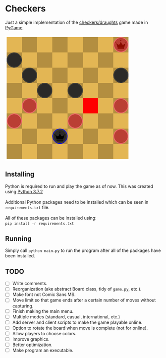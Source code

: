 # Checkers
Just a simple implementation of the [checkers/draughts](https://en.wikipedia.org/wiki/Draughts) game made in [PyGame](https://www.pygame.org/).
<br></br>
<img src="./imgs/checkers.PNG" alt="checkers" width="400"/>
## Installing
Python is required to run and play the game as of now. This was created using [Python 3.7.2](https://www.python.org/downloads/release/python-372/)
<br></br>
Additional Python packages need to be installed which can be seen in `requirements.txt` file.
<br></br>
All of these packages can be installed using:  
`pip install -r requirements.txt`
## Running
Simply call `python main.py` to run the program after all of the packages have been installed.
## TODO
- [ ] Write comments. 
- [ ] Reorganization (ake abstract Board class, tidy of `game.py`, etc.).
- [ ] Make font not Comic Sans MS.
- [ ] Move limit so that game ends after a certain number of moves without capturing.
- [ ] Finish making the main menu.
- [ ] Multiple modes (standard, casual, international, etc.)
- [ ] Add server and client scripts to make the game playable online.
- [ ] Option to rotate the board when move is complete (not for online).
- [ ] Allow players to choose colors.
- [ ] Improve graphics.
- [ ] Better optimization.
- [ ] Make program an executable.
